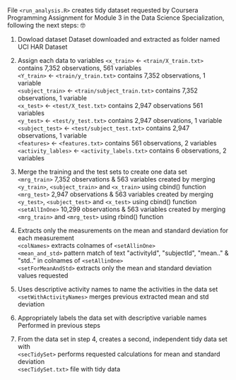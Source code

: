 File `<run_analysis.R>` creates tidy dataset requested by Coursera Programming Assignment for Module 3 in the Data Science Specialization, following the next steps: :nerd_face:

1. Dowload dataset
Dataset downloaded and extracted as folder named UCI HAR Dataset

2. Assign each data to variables 
`<x_train>` <- `<train/X_train.txt>` contains 7,352 observations, 561 variables  
`<Y_train>` <- `<train/y_train.txt>` contains 7,352 observations, 1 variable  
`<subject_train>` <- `<train/subject_train.txt>` contains 7,352 observations, 1 variable  
`<x_test>` <- `<test/X_test.txt>` contains 2,947 observations 561 variables  
`<y_test>` <- `<test/y_test.txt>` contains 2,947 observations, 1 variable  
`<subject_test>` <- `<test/subject_test.txt>` contains 2,947 observations, 1 variable  
`<features>` <- `<features.txt>` contains 561 observations, 2 variables  
`<activity_lables>` <- `<activity_labels.txt>` contains 6 observations, 2 variables  

3. Merge the training and the test sets to create one data set  
`<mrg_train>` 7,352 observations & 563 variables created by merging `<y_train>`, `<subject_train>` and `<x_train>` using cbind() function  
`<mrg_test>` 2,947 observations & 563 variables created by merging `<y_test>`, `<subject_test>` and `<x_test>` using cbind() function  
`<setAllInOne>` 10,299 observations & 563 variables created by merging `<mrg_train>` and `<mrg_test>` using rbind() function  

4. Extracts only the measurements on the mean and standard deviation for each measurement  
`<colNames>` extracts colnames of `<setAllinOne>`  
`<mean_and_std>` pattern match of text "activityId", "subjectId", "mean.." & "std.." in colnames of `<setAllinOne>`  
`<setForMeanAndStd>` extracts only the mean and standard deviation values requested  

5. Uses descriptive activity names to name the activities in the data set  
`<setWithActivityNames>` merges previous extracted mean and std deviation  

6. Appropriately labels the data set with descriptive variable names  
Performed in previous steps  

7. From the data set in step 4, creates a second, independent tidy data set with  
`<secTidySet>` performs requested calculations for mean and standard deviation  
`<secTidySet.txt>` file with tidy data  
